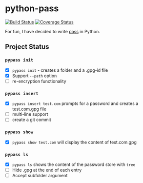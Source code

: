 # python-pass

[![Build Status](https://travis-ci.org/ReAzem/python-pass.svg?branch=master)](https://travis-ci.org/ReAzem/python-pass) [![Coverage Status](https://img.shields.io/coveralls/ReAzem/python-pass.svg)](https://coveralls.io/r/ReAzem/python-pass?branch=master)

For fun, I have decided to write [pass](http://www.passwordstore.org/) in Python.

## Project Status

### ```pypass init```

- [X] ```pypass init``` -  creates a folder and a .gpg-id file
- [X] Support ```--path``` option
- [ ] re-encryption functionality

### ```pypass insert```

- [X] ```pypass insert test.com``` prompts for a password and creates a test.com.gpg file
- [ ] multi-line support
- [ ] create a git commit

### ```pypass show```

- [X] ```pypass show test.com``` will display the content of test.com.gpg

### ```pypass ls```
- [X] ```pypass ls``` shows the content of the password store with ```tree```
- [ ] Hide .gpg at the end of each entry
- [ ] Accept subfolder argument

